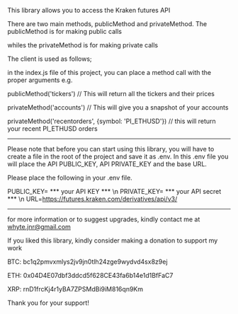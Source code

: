 This library allows you to access the Kraken futures API

There are two main methods, publicMethod and privateMethod. The publicMethod is for making public calls

whiles the privateMethod is for making private calls

The client is used as follows;

in the index.js file of this project, you can place a method call with the proper arguments e.g.

publicMethod('tickers') // This will return all the tickers and their prices

privateMethod('accounts') // This will give you a snapshot of your accounts

privateMethod('recentorders', {symbol: 'PI_ETHUSD'}) // this will return your recent PI_ETHUSD orders
******************************************************************************
Please note that before you can start using this library, you will have to create a file in the root of the project and save it as .env. In this .env file you will place the API PUBLIC_KEY, API PRIVATE_KEY and the base URL.

Please place the following in your .env file.

PUBLIC_KEY= *** your API KEY *** \n
PRIVATE_KEY= *** your API secret *** \n
URL=https://futures.kraken.com/derivatives/api/v3/
****************************************************************************

for more information or to suggest upgrades, kindly contact me at whyte.jnr@gmail.com

If you liked this library, kindly consider making a donation to support my work

BTC: bc1q2pmvxmlys2jv9jn0tlh24zge9wydvd4sx8z9ej

ETH: 0x04D4E07dbf3ddcd5f628CE43fa6b14e1d1BfFaC7

XRP: rnD1frcKj4r1yBA7ZPSMdBi9iM816qn9Km

Thank you for your support!
